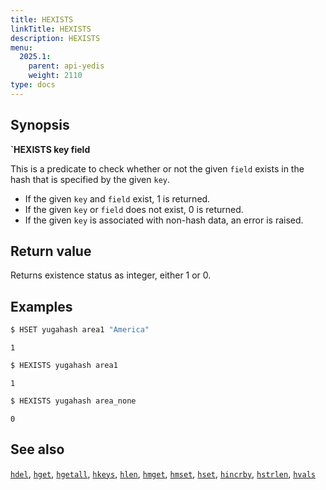```yaml
---
title: HEXISTS
linkTitle: HEXISTS
description: HEXISTS
menu:
  2025.1:
    parent: api-yedis
    weight: 2110
type: docs
---
```


## Synopsis

**`HEXISTS key field**

This is a predicate to check whether or not the given `field` exists in the hash that is specified by the given `key`.

- If the given `key` and `field` exist, 1 is returned.
- If the given `key` or `field` does not exist, 0 is returned.
- If the given `key` is associated with non-hash data, an error is raised.

## Return value

Returns existence status as integer, either 1 or 0.

## Examples

```sh
$ HSET yugahash area1 "America"
```

```
1
```

```sh
$ HEXISTS yugahash area1
```

```
1
```

```sh
$ HEXISTS yugahash area_none
```

```
0
```

## See also

[`hdel`](../hdel/), [`hget`](../hget/), [`hgetall`](../hgetall/), [`hkeys`](../hkeys/), [`hlen`](../hlen/), [`hmget`](../hmget/), [`hmset`](../hmset/), [`hset`](../hset/), [`hincrby`](../hincrby/), [`hstrlen`](../hstrlen/), [`hvals`](../hvals/)

